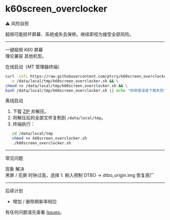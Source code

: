 # k60screen_overclocker

⚠️ 风险自担

超频可能损坏屏幕、系统或失去保修。继续即视为接受全部风险。

---

一键超频 K60 屏幕  
理论兼容 其他机型。

在线启动（MT 管理器终端）

```bash
curl -sSfL https://raw.githubusercontent.com/ptcry/k60screen_overclocker/main/k60screen_overclocker.sh \
  -o /data/local/tmp/k60screen_overclocker.sh && \
chmod +x /data/local/tmp/k60screen_overclocker.sh && \
bash /data/local/tmp/k60screen_overclocker.sh || echo "网络错误或下载失败"
```

离线启动
1. 下载 [ZIP](https://github.com/ptcry/k60screen_overclocker/archive/refs/heads/main.zip) 并解压。
2. 将解压后的全部文件复制到 `/data/local/tmp`。
3. 终端执行：
   
```bash
   cd /data/local/tmp
   chmod +x k60screen_overclocker.sh
   ./k60screen_overclocker.sh
   ```

---

常见问题

现象	解决	
黑屏 / 花屏	时钟过高，选择 1. 刷入预制 DTBO → dtbo_origin.img 恢复原厂	

---

后续计划
- 增加 / 删除刷新率档位

有任何问题请先查看 [Issues](https://github.com/ptcry/k60screen_overclocker/issues)。